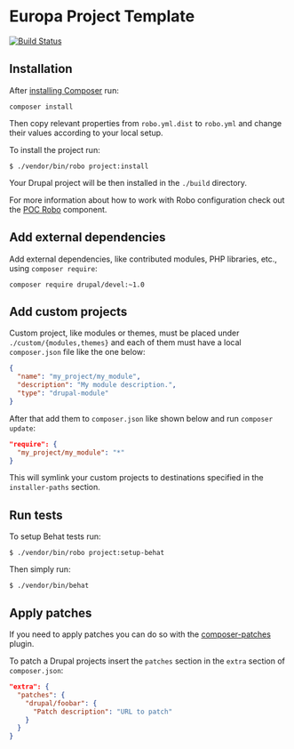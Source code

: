 # Europa Project Template

[![Build Status](https://travis-ci.com/ec-europa/poc-project.svg?token=dqSmBxPQnRgBZvpCZAqo&branch=master)](https://travis-ci.com/ec-europa/poc-project)

## Installation

After [installing Composer](https://getcomposer.org/doc/00-intro.md#installation-linux-unix-osx) run:

```
composer install
```

Then copy relevant properties from `robo.yml.dist` to `robo.yml` and change their values according to your local setup.

To install the project run:

```
$ ./vendor/bin/robo project:install
```

Your Drupal project will be then installed in the `./build` directory.

For more information about how to work with Robo configuration check out the [POC Robo](https://github.com/ec-europa/poc-robo)
component.

## Add external dependencies

Add external dependencies, like contributed modules, PHP libraries, etc., using `composer require`:

```
composer require drupal/devel:~1.0
```

## Add custom projects

Custom project, like modules or themes, must be placed under `./custom/{modules,themes}` and each of them must have
a local `composer.json` file like the one below:

```json
{
  "name": "my_project/my_module",
  "description": "My module description.",
  "type": "drupal-module"
}
```

After that add them to `composer.json` like shown below and run `composer update`:

```json
"require": {
  "my_project/my_module": "*"
}
```

This will symlink your custom projects to destinations specified in the `installer-paths` section.

## Run tests

To setup Behat tests run:

```
$ ./vendor/bin/robo project:setup-behat
```

Then simply run:

```
$ ./vendor/bin/behat
```

## Apply patches

If you need to apply patches you can do so with the [composer-patches](https://github.com/cweagans/composer-patches) plugin.

To patch a Drupal projects insert the `patches` section in the `extra` section of `composer.json`:

```json
"extra": {
  "patches": {
    "drupal/foobar": {
      "Patch description": "URL to patch"
    }
  }
}
```
